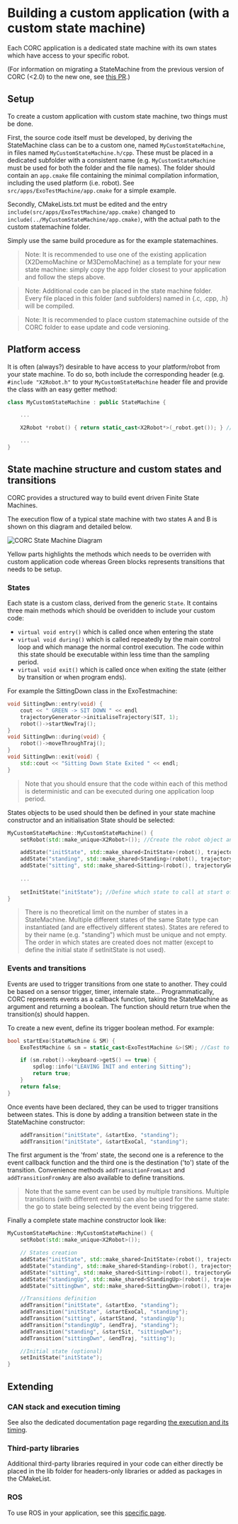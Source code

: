 # Building a custom application (with a custom state machine)

Each CORC application is a dedicated state machine with its own states which have access to your specific robot.

(For information on migrating a StateMachine from the previous version of CORC (<2.0) to the new one, see [this PR](https://github.com/UniMelbHumanRoboticsLab/CANOpenRobotController/issues/51).)


## Setup

To create a custom application with custom state machine, two things must be done. 

First, the source code itself must be developed, by deriving the StateMachine class can be to a custom one, named `MyCustomStateMachine`, in files named `MyCustomStateMachine.h/cpp`. These must be placed in a dedicated subfolder with a consistent name (e.g. `MyCustomStateMachine` must be used for both the folder and the file names). The folder should contain an `app.cmake` file containing the minimal compilation information, including the used platform (i.e. robot). See `src/apps/ExoTestMachine/app.cmake` for a simple example.

Secondly, CMakeLists.txt must be edited and the entry `include(src/apps/ExoTestMachine/app.cmake)` changed to `include(../MyCustomStateMachine/app.cmake)`, with the actual path to the custom statemachine folder.

Simply use the same build procedure as for the example statemachines.

> Note: It is recommended to use one of the existing application (X2DemoMachine or M3DemoMachine) as a template for your new state machine: simply copy the app folder closest to your application and follow the steps above.

> Note: Additional code can be placed in the state machine folder. Every file placed in this folder (and subfolders) named in {.c, .cpp, .h}  will be compiled.

> Note: It is recommended to place custom statemachine outside of the CORC folder to ease update and code versioning.


## Platform access

It is often (always?) desirable to have access to your platform/robot from your state machine. To do so, both include the corresponding header (e.g. `#include "X2Robot.h"` to your `MyCustomStateMachine` header file and provide the class with an easy getter method:

```C++
class MyCustomStateMachine : public StateMachine {

	...

	X2Robot *robot() { return static_cast<X2Robot*>(_robot.get()); } //!< Robot getter with specialised type (lifetime is managed by Base StateMachine)

	...
}

```

## State machine structure and custom states and transitions

CORC provides a structured way to build event driven Finite State Machines.

The execution flow of a typical state machine with two states A and B is shown on this diagram and detailed below.
   
   ![CORC State Machine Diagram](../img/CORCStateMachineExecutionDiagram.png)
   
Yellow parts highlights the methods which needs to be overriden with custom application code whereas Green blocks represents transitions that needs to be setup.

### States

Each state is a custom class, derived from the generic `State`. It contains three main methods which should be overidden to include your custom code:
- `virtual void entry()` which is called once when entering the state
- `virtual void during()` which is called repeatedly by the main control loop and which manage the normal control execution. The code within this state should be executable within less time than the sampling period.
- `virtual void exit()` which is called once when exiting the state (either by transition or when program ends).

For example the SittingDown class in the ExoTestmachine:

```C++
void SittingDwn::entry(void) {
    cout << " GREEN -> SIT DOWN " << endl
    trajectoryGenerator->initialiseTrajectory(SIT, 1);
    robot()->startNewTraj();
}
void SittingDwn::during(void) {
    robot()->moveThroughTraj();
}
void SittingDwn::exit(void) {
    std::cout << "Sitting Down State Exited " << endl;
}
```

> Note that you should ensure that the code within each of this method is deterministic and can be executed during one application loop period.

States objects to be used should then be defined in your state machine constructor and an initialisation State should be selected:
```C++
MyCustomStateMachine::MyCustomStateMachine() {
    setRobot(std::make_unique<X2Robot>()); //Create the robot object and assign it to the state machine

    addState("initState", std::make_shared<InitState>(robot(), trajectoryGenerator));
    addState("standing", std::make_shared<Standing>(robot(), trajectoryGenerator));
    addState("sitting", std::make_shared<Sitting>(robot(), trajectoryGenerator));
    
    ...
    
    setInitState("initState"); //Define which state to call at start of state machine. If omitted, the first added state is used.
}
```
> There is no theoretical limit on the number of states in a StateMachine.
> Multiple different states of the same State type can instantiated (and are effectively different states).
> States are refered to by their name (e.g. "standing") which must be unique and not empty.
> The order in which states are created does not matter (except to define the initial state if setInitState is not used).

### Events and transitions

Events are used to trigger transitions from one state to another. They could be based on a sensor trigger, timer, internale state...
Programmatically, CORC represents events as a callback function, taking the StateMachine as argument and returning a boolean. The function should return true when the transition(s) should happen.

To create a new event, define its trigger boolean method. For example:
```C++
bool startExo(StateMachine & SM) {
    ExoTestMachine & sm = static_cast<ExoTestMachine &>(SM); //Cast to specific StateMachine type

    if (sm.robot()->keyboard->getS() == true) {
        spdlog::info("LEAVING INIT and entering Sitting");
        return true;
    }
    return false;
}
```

Once events have been declared, they can be used to trigger transitions between states. This is done by adding a transition between state in the StateMachine constructor:
```C++
    addTransition("initState", &startExo, "standing");
    addTransition("initState", &startExoCal, "standing");
```
The first argument is the 'from' state, the second one is a reference to the event callback function and the third one is the destination ('to') state of the transition. Convenience methods `addTransitionFromLast` and `addTransitionFromAny` are also available to define transitions.

> Note that the same event can be used by multiple transitions. Multiple transitions (with different events) can also be used for the same state: the go to state being selected by the event being triggered.

Finally a complete state machine constructor look like:

```C++
MyCustomStateMachine::MyCustomStateMachine() {
    setRobot(std::make_unique<X2Robot>());

    // States creation
    addState("initState", std::make_shared<InitState>(robot(), trajectoryGenerator));
    addState("standing", std::make_shared<Standing>(robot(), trajectoryGenerator));
    addState("sitting", std::make_shared<Sitting>(robot(), trajectoryGenerator));
    addState("standingUp", std::make_shared<StandingUp>(robot(), trajectoryGenerator));
    addState("sittingDwn", std::make_shared<SittingDwn>(robot(), trajectoryGenerator));

    //Transitions definition
    addTransition("initState", &startExo, "standing");
    addTransition("initState", &startExoCal, "standing");
    addTransition("sitting", &startStand, "standingUp");
    addTransition("standingUp", &endTraj, "standing");
    addTransition("standing", &startSit, "sittingDwn");
    addTransition("sittingDwn", &endTraj, "sitting");

    //Initial state (optional)
    setInitState("initState");
}
```

## Extending

### CAN stack and execution timing

See also the dedicated documentation page regarding [the execution and its timing](./Flowchart.md).

### Third-party libraries

Additional third-party libraries required in your code can either directly be placed in the lib folder for headers-only libraries or added as packages in the CMakeList.


### ROS

To use ROS in your application, see this [specific page](../1.GettingStarted/AdvancedSimulationAndHardwareTesting.md).
